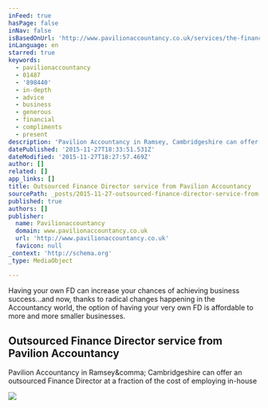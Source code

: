 ```yaml
---
inFeed: true
hasPage: false
inNav: false
isBasedOnUrl: 'http://www.pavilionaccountancy.co.uk/services/the-finance-director/'
inLanguage: en
starred: true
keywords:
  - pavilionaccountancy
  - 01487
  - '898440'
  - in-depth
  - advice
  - business
  - generous
  - financial
  - compliments
  - present
description: 'Pavilion Accountancy in Ramsey, Cambridgeshire can offer an outsourced Finance Director at a fraction of the cost of employing in-house'
datePublished: '2015-11-27T18:33:51.531Z'
dateModified: '2015-11-27T18:27:57.469Z'
author: []
related: []
app_links: []
title: Outsourced Finance Director service from Pavilion Accountancy
sourcePath: _posts/2015-11-27-outsourced-finance-director-service-from-pavilion-accountanc.md
published: true
authors: []
publisher:
  name: Pavilionaccountancy
  domain: www.pavilionaccountancy.co.uk
  url: 'http://www.pavilionaccountancy.co.uk'
  favicon: null
_context: 'http://schema.org'
_type: MediaObject

---
```

Having your own FD can increase your chances of achieving business success...and now, thanks to radical changes happening in the Accountancy world, the option of having your very own FD is affordable to more and more smaller businesses.

<article style=""><h1>Outsourced Finance Director service from Pavilion Accountancy</h1><p>Pavilion Accountancy in Ramsey&amp;comma; Cambridgeshire can offer an outsourced Finance Director at a fraction of the cost of employing in-house</p><img src="http://www.pavilionaccountancy.co.uk/_webedit/cached-images/62-0-0-0-9436-10000-767" /></article>